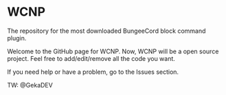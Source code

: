 # WCNP
The repository for the most downloaded BungeeCord block command plugin.

Welcome to the GitHub page for WCNP. Now, WCNP will be a open source project.
Feel free to add/edit/remove all the code you want.

If you need help or have a problem, go to the Issues section.

TW: @GekaDEV
